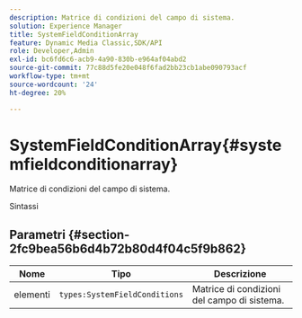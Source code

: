 ```yaml
---
description: Matrice di condizioni del campo di sistema.
solution: Experience Manager
title: SystemFieldConditionArray
feature: Dynamic Media Classic,SDK/API
role: Developer,Admin
exl-id: bc6fd6c6-acb9-4a90-830b-e964af04abd2
source-git-commit: 77c88d5fe20e048f6fad2bb23cb1abe090793acf
workflow-type: tm+mt
source-wordcount: '24'
ht-degree: 20%

---
```


# SystemFieldConditionArray{#systemfieldconditionarray}

Matrice di condizioni del campo di sistema.

Sintassi

## Parametri {#section-2fc9bea56b6d4b72b80d4f04c5f9b862}

| Nome | Tipo | Descrizione |
|---|---|---|
| elementi | `types:SystemFieldConditions` | Matrice di condizioni del campo di sistema. |
